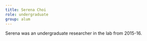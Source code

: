 ```yaml
---
title: Serena Choi
role: undergraduate
group: alum
---
```


Serena was an undergraduate researcher in the lab from 2015-16.
